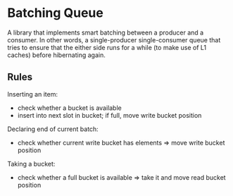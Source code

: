 # Batching Queue

A library that implements smart batching between a producer and a consumer.
In other words, a single-producer single-consumer queue that tries to ensure that the either side runs for a while (to make use of L1 caches) before hibernating again.

## Rules

Inserting an item:

- check whether a bucket is available
- insert into next slot in bucket; if full, move write bucket position

Declaring end of current batch:

- check whether current write bucket has elements ⇒ move write bucket position

Taking a bucket:

- check whether a full bucket is available ⇒ take it and move read bucket position

